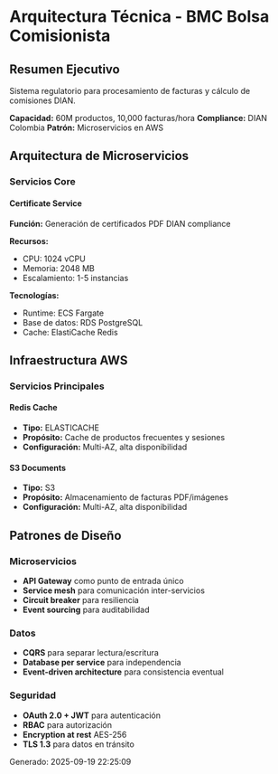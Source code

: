 # Arquitectura Técnica - BMC Bolsa Comisionista

## Resumen Ejecutivo
Sistema regulatorio para procesamiento de facturas y cálculo de comisiones DIAN.

**Capacidad:** 60M productos, 10,000 facturas/hora
**Compliance:** DIAN Colombia
**Patrón:** Microservicios en AWS

## Arquitectura de Microservicios

### Servicios Core

#### Certificate Service

**Función:** Generación de certificados PDF DIAN compliance

**Recursos:**
- CPU: 1024 vCPU
- Memoria: 2048 MB
- Escalamiento: 1-5 instancias

**Tecnologías:**
- Runtime: ECS Fargate
- Base de datos: RDS PostgreSQL
- Cache: ElastiCache Redis

## Infraestructura AWS

### Servicios Principales

#### Redis Cache
- **Tipo:** ELASTICACHE
- **Propósito:** Cache de productos frecuentes y sesiones
- **Configuración:** Multi-AZ, alta disponibilidad

#### S3 Documents
- **Tipo:** S3
- **Propósito:** Almacenamiento de facturas PDF/imágenes
- **Configuración:** Multi-AZ, alta disponibilidad

## Patrones de Diseño

### Microservicios
- **API Gateway** como punto de entrada único
- **Service mesh** para comunicación inter-servicios
- **Circuit breaker** para resiliencia
- **Event sourcing** para auditabilidad

### Datos
- **CQRS** para separar lectura/escritura
- **Database per service** para independencia
- **Event-driven architecture** para consistencia eventual

### Seguridad
- **OAuth 2.0 + JWT** para autenticación
- **RBAC** para autorización
- **Encryption at rest** AES-256
- **TLS 1.3** para datos en tránsito

Generado: 2025-09-19 22:25:09
